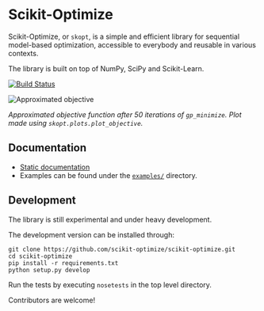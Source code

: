 # Scikit-Optimize

Scikit-Optimize, or `skopt`, is a simple and efficient library
for sequential model-based optimization, accessible to everybody and reusable in various
contexts.

The library is built on top of NumPy, SciPy and Scikit-Learn.

[![Build Status](https://travis-ci.org/scikit-optimize/scikit-optimize.svg?branch=master)](https://travis-ci.org/scikit-optimize/scikit-optimize)

![Approximated objective](https://github.com/scikit-optimize/scikit-optimize/blob/master/media/bo-objective.png)

_Approximated objective function after 50 iterations of `gp_minimize`. Plot made using `skopt.plots.plot_objective`._

## Documentation

- [Static documentation](https://scikit-optimize.github.io/)
- Examples can be found under the [`examples/`](https://github.com/scikit-optimize/scikit-optimize/tree/master/examples) directory.

## Development

The library is still experimental and under heavy development.

The development version can be installed through:
```
git clone https://github.com/scikit-optimize/scikit-optimize.git
cd scikit-optimize
pip install -r requirements.txt
python setup.py develop
```

Run the tests by executing `nosetests` in the top level directory.

Contributors are welcome!
